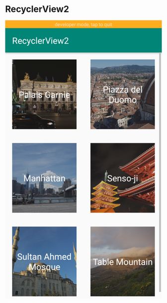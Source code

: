 # RecyclerView2
![alt text](https://github.com/ClarissaSanindita/RecyclerView2/blob/master/R1%20(3).png)
